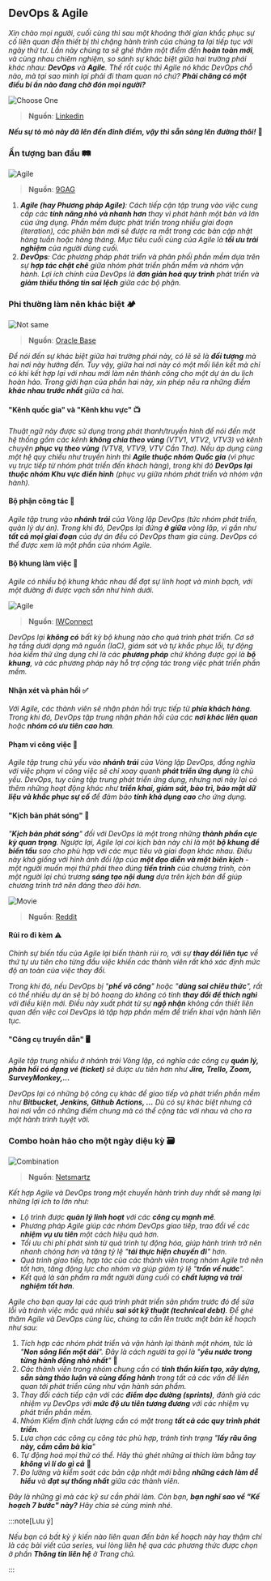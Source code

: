 ## DevOps & Agile

_Xin chào mọi người, cuối cùng thì sau một khoảng thời gian khắc phục sự cố liên quan đến thiết bị thì chặng hành trình của
chúng ta lại tiếp tục với ngày thứ tư. Lần này chúng ta sẽ ghé thăm một điểm đến **hoàn toàn mới**, và cùng nhau chiêm nghiệm, 
so sánh sự khác biệt giữa hai trường phái khác nhau: **DevOps** và **Agile**. Thế rốt cuộc thì Agile nó khác DevOps chỗ nào, 
mà tại sao mình lại phải đi tham quan nó chứ? **Phải chăng có một điều bí ẩn nào đang chờ đón mọi người?**_

![Choose One](../../../public/90days/devops/chooseone.jpg)

> **Nguồn**: [Linkedin](https://www.linkedin.com/posts/romanoroth_devops-meme-activity-7044941114901954560-chy6/)

**_Nếu sự tò mò này đã lên đến đỉnh điểm, vậy thì sẵn sàng lên đường thôi!_** 🚙

### Ấn tượng ban đầu 🛤

![Agile](../../../public/90days/devops/agiledeadlines.webp)

> **Nguồn**: [9GAG](https://9gag.com/gag/aA0zrqZ)

1. _**Agile (hay Phương pháp Agile)**: Cách tiếp cận tập trung vào việc cung cấp các **tính năng nhỏ và nhanh hơn** 
thay vì phát hành một bản vá lớn của ứng dụng. Phần mềm được phát triển trong nhiều giai đoạn (iteration), các phiên bản 
mới sẽ được ra mắt trong các bản cập nhật hàng tuần hoặc hàng tháng. Mục tiêu cuối cùng của Agile là **tối ưu trải nghiệm** 
của người dùng cuối._
2. _**DevOps**: Các phương pháp phát triển và phân phối phần mềm dựa trên sự **hợp tác chặt chẽ** giữa nhóm phát triển 
phần mềm và nhóm vận hành. Lợi ích chính của DevOps là **đơn giản hoá quy trình** phát triển và **giảm thiểu thông tin 
sai lệch** giữa các bộ phận._

### Phi thường làm nên khác biệt 🏕

![Not same](../../../public/90days/devops/agile-devops-meme2.jpg)

> **Nguồn**: [Oracle Base](https://oracle-base.com/blog/2016/02/05/do-you-even-agile-devops-bruh/)

_Để nói đến sự khác biệt giữa hai trường phái này, có lẽ sẽ là **đối tượng** mà hai nơi này hướng đến. Tuy vậy, giữa hai nơi 
này có một mối liên kết mà chỉ có khi kết hợp lại với nhau mới làm nên thành công cho một dự án du lịch hoàn hảo. 
Trong giới hạn của phần hai này, xin phép nêu ra những điểm **khác nhau trước nhất** giữa cả hai._

#### "Kênh quốc gia" và "Kênh khu vực" 📺

_Thuật ngữ này được sử dụng trong phát thanh/truyền hình để nói đến một hệ thống gồm các kênh **không chia theo vùng** 
(VTV1, VTV2, VTV3) và kênh chuyên **phục vụ theo vùng** (VTV8, VTV9, VTV Cần Thơ). Nếu áp dụng cùng một hệ quy chiếu như 
truyền hình thì **Agile thuộc nhóm Quốc gia** (vì phục vụ trực tiếp từ nhóm phát triển đến khách hàng), trong khi đó **DevOps 
lại thuộc nhóm Khu vực điển hình** (phục vụ giữa nhóm phát triển và nhóm vận hành)._

#### Bộ phận công tác 🏢

_Agile tập trung vào **nhánh trái** của Vòng lặp DevOps (tức nhóm phát triển, quản lý dự án). Trong khi đó, DevOps lại đứng 
**ở giữa** vòng lặp, vì gần như **tất cả mọi giai đoạn** của dự án đều có DevOps tham gia cùng. DevOps có thể được xem là 
một phần của nhóm Agile._

#### Bộ khung làm việc 📃

_Agile có nhiều bộ khung khác nhau để đạt sự linh hoạt và minh bạch, với một đường đi được vạch sẵn như hình dưới._

![Agile](../../../public/90days/devops/agile.png)

> **Nguồn**: [IWConnect](https://iwconnect.com/are-you-ready-to-use-kanban/)

_DevOps lại **không có** bất kỳ bộ khung nào cho quá trình phát triển. Cơ sở hạ tầng dưới dạng mã nguồn (IaC), 
giám sát và tự khắc phục lỗi, tự động hóa kiểm thử ứng dụng chỉ là các **phương pháp** chứ không được gọi là **bộ khung**, 
và các phương pháp này hỗ trợ cộng tác trong việc phát triển phần mềm._

#### Nhận xét và phản hồi ✅

_Với Agile, các thành viên sẽ nhận phản hồi trực tiếp từ **phía khách hàng**. Trong khi đó, DevOps tập trung nhận phản hồi 
của các **nơi khác liên quan** hoặc **nhóm có ưu tiên cao hơn**._

#### Phạm vi công việc 📖

_Agile tập trung chủ yếu vào **nhánh trái** của Vòng lặp DevOps, đồng nghĩa với việc phạm vi công việc sẽ chỉ xoay quanh 
**phát triển ứng dụng** là chủ yếu. DevOps, tuy cũng tập trung phát triển ứng dụng, nhưng nơi này lại có thêm những hoạt 
động khác như **triển khai, giám sát, bảo trì, bảo mật dữ liệu và khắc phục sự cố** để đảm bảo **tính khả dụng cao** 
cho ứng dụng._

#### "Kịch bản phát sóng" 📓

_"**Kịch bản phát sóng**" đối với DevOps là một trong những **thành phần cực kỳ quan trọng**. Ngược lại, Agile lại coi kịch bản 
này chỉ là một **bộ khung để biến tấu** sao cho phù hợp với các mục tiêu và giai đoạn khác nhau. Điều này khá giống với 
hình ảnh đối lập của **một đạo diễn và một biên kịch** - một người muốn mọi thứ phải theo đúng **tiến trình** của chương trình, 
còn một người lại chủ trương **sáng tạo nội dung** dựa trên kịch bản để giúp chương trình trở nên đáng theo dõi hơn._

![Movie](../../../public/90days/devops/movie.webp)

> **Nguồn**: [Reddit](https://www.reddit.com/r/memes/comments/md3nkm/there_are_more_people_who_made_a_movie_than_the/?rdt=41685)

#### Rủi ro đi kèm ⚠

_Chính sự biến tấu của Agile lại biến thành rủi ro, với sự **thay đổi liên tục** về thứ tự ưu tiên cho từng đầu việc khiến các
thành viên rất khó xác định mức độ an toàn của việc thay đổi._

_Trong khi đó, nếu DevOps bị "**phế võ công**" hoặc "**dùng sai chiêu thức**", rất có thể nhiều dự án sẽ bị bỏ hoang do không 
có tính **thay đổi để thích nghi** với điều kiện mới. Điều này xuất phát từ sự **ngộ nhận** không cần thiết liên quan đến việc 
coi DevOps là tập hợp phần mềm để triển khai vận hành liên tục._

#### "Công cụ truyền dẫn" 🖥

_Agile tập trung nhiều ở nhánh trái Vòng lặp, có nghĩa các công cụ **quản lý, phản hồi có dạng vé (ticket)** sẽ được ưu tiên 
hơn như **Jira, Trello, Zoom, SurveyMonkey,...**_

_DevOps lại có những bộ công cụ khác để giao tiếp và phát triển phần mềm như **Bitbucket, Jenkins, Github Actions, ...** Dù
có sự khác biệt nhưng cả hai nơi vẫn có những điểm chung mà có thể cộng tác với nhau và cho ra một hành trình tuyệt vời._

### Combo hoàn hảo cho một ngày diệu kỳ 🗃

![Combination](../../../public/90days/devops/differences.jpg)

> **Nguồn**: [Netsmartz](https://netsmartz.com/blog/difference-between-agile-and-devops/)

_Kết hợp Agile và DevOps trong một chuyến hành trình duy nhất sẽ mang lại những lợi ích to lớn như:_

- _Lộ trình được **quản lý linh hoạt** với các **công cụ mạnh mẽ**._
- _Phương pháp Agile giúp các nhóm DevOps giao tiếp, trao đổi về các **nhiệm vụ ưu tiên** một cách hiệu quả hơn._
- _Tối ưu chi phí phát sinh từ quá trình tự động hóa, giúp hành trình trở nên nhanh chóng hơn và tăng tỷ lệ "**tái thực
hiện chuyến đi**" hơn._
- _Quá trình giao tiếp, hợp tác của các thành viên trong nhóm Agile trở nên tốt hơn, tăng động lực cho nhóm và giúp giảm
tỷ lệ "**trốn về nước**"._
- _Kết quả là sản phẩm ra mắt người dùng cuối có **chất lượng và trải nghiệm tốt hơn**._

_Agile cho bạn quay lại các quá trình phát triển sản phẩm trước đó để sửa lỗi và tránh việc mắc quá nhiều 
**sai sót kỹ thuật (technical debt)**. Để ghé thăm Agile và DevOps cùng lúc, chúng ta cần lên trước một bản 
kế hoạch như sau:_

1. _Tích hợp các nhóm phát triển và vận hành lại thành một nhóm, tức là "**Non sông liền một dải**".
Đây là cách người ta gọi là "**yêu nước trong từng hành động nhỏ nhất**"_ 💖
2. _Các thành viên trong nhóm chung cần có **tinh thần kiến tạo, xây dựng, sẵn sàng thảo luận và cùng đồng hành** trong 
tất cả các vấn đề liên quan tới phát triển cũng như vận hành sản phẩm._
3. _Thay đổi cách tiếp cận với các **điểm dọc đường (sprints)**, đánh giá các nhiệm vụ DevOps với **mức độ ưu tiên 
tương đương** với các nhiệm vụ phát triển phần mềm._ 
4. _Nhóm Kiểm định chất lượng cần có mặt trong **tất cả các quy trình phát triển**._
5. _Lựa chọn các công cụ công tác phù hợp, tránh tình trạng "**lấy râu ông này, cắm cằm bà kia**"_
6. _Tự động hoá mọi thứ có thể. Hãy thù ghét những ai thích làm bằng tay **không vì lí do gì cả**_ 🤣
7. _Đo lường và kiểm soát các bản cập nhật mới bằng **những cách làm dễ hiểu** và **đạt sự thống nhất** giữa các thành viên._

_Đây là những gì mà các kỹ sư cần phải làm. Còn bạn, **bạn nghĩ sao về "Kế hoạch 7 bước" này?** Hãy chia sẻ cùng mình nhé._

:::note[Lưu ý]

_Nếu bạn có bất kỳ ý kiến nào liên quan đến bản kế hoạch này hay thậm chí là các bài viết của series, vui lòng liên hệ 
qua các phương thức được chọn ở phần **Thông tin liên hệ** ở Trang chủ._

:::
